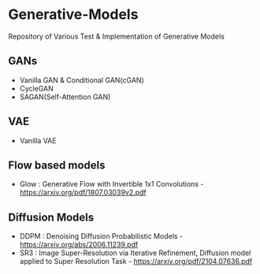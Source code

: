 # Generative-Models
Repository of Various Test & Implementation of Generative Models

## GANs
* Vanilla GAN & Conditional GAN(cGAN)
* CycleGAN
* SAGAN(Self-Attention GAN)

## VAE
* Vanilla VAE

## Flow based models
* Glow : Generative Flow with Invertible 1x1 Convolutions - https://arxiv.org/pdf/1807.03039v2.pdf

## Diffusion Models
* DDPM : Denoising Diffusion Probabilistic Models - https://arxiv.org/abs/2006.11239.pdf
* SR3 : Image Super-Resolution via Iterative Refinement, Diffusion model applied to Super Resolution Task - https://arxiv.org/pdf/2104.07636.pdf
